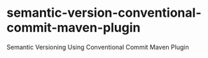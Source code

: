 # semantic-version-conventional-commit-maven-plugin
Semantic Versioning Using Conventional Commit Maven Plugin
